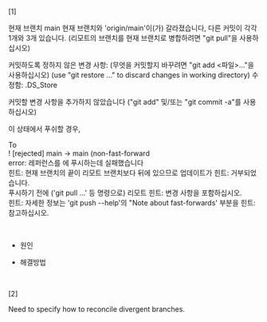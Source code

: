 [1]

현재 브랜치 main
현재 브랜치와 'origin/main'이(가) 갈라졌습니다,
다른 커밋이 각각 1개와 3개 있습니다.
  (리모트의 브랜치를 현재 브랜치로 병합하려면 "git pull"을 사용하십시오)

커밋하도록 정하지 않은 변경 사항:
  (무엇을 커밋할지 바꾸려면 "git add <파일>..."을 사용하십시오)
  (use "git restore <file>..." to discard changes in working directory)
	수정함:        .DS_Store

커밋할 변경 사항을 추가하지 않았습니다 ("git add" 및/또는 "git commit -a"를
사용하십시오)

이 상태에서 푸쉬할 경우,

To   
 ! [rejected]        main -> main (non-fast-forward   
error: 레퍼런스를 에 푸시하는데 실패했습니다   
힌트: 현재 브랜치의 끝이 리모트 브랜치보다 뒤에 있으므로 업데이트가
힌트: 거부되었습니다.   
푸시하기 전에 ('git pull ...' 등 명령으로) 리모트
힌트: 변경 사항을 포함하십시오.   
힌트: 자세한 정보는 'git push --help'의 "Note about fast-forwards' 부분을
힌트: 참고하십시오.

<br>

- 원인



- 해결방법

<br>

[2]

Need to specify how to reconcile divergent branches.
